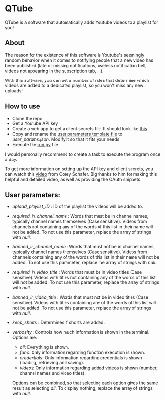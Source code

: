 # QTube
QTube is a software that automatically adds Youtube videos to a playlist for you!
## About
The reason for the existence of this software is Youtube's seemingly random behavior when it comes to notifying people that a new video has been published (late or missing notifications, useless notification bell, videos not appearing in the subscription tab, ...).

With this software, you can set a number of rules that determine which videos are added to a dedicated playlist, so you won't miss any new uploads!

## How to use
* Clone the repo
* Get a Youtube API key
* Create a web app to get a client secrets file. It should look like [this](src/client_secrets_template.json)
* Copy and rename the [user parameters template file](src/user_params_template.json) to *user_params.json*. Modify it so that it fits your needs
* Execute the [run.py](src/run.py) file

I would personally recommend to create a task to execute the program once a day.

To get more information on setting up the API key and client secrets, you can watch this [video](https://www.youtube.com/watch?v=vQQEaSnQ_bs) from Corey Schafer. Big thanks to him for making this helpful and detailed video, as well as providing the OAuth snippets.

## User parameters:
* *upload_playlist_ID* : ID of the playlist the videos will be added to.
* *required_in_channel_name* : Words that must be in channel names, typically channel names themselves (Case sensitive). Videos from channels not containing any of the words of this list in their name will not be added. To not use this parameter, replace the array of strings with *null*.
* *banned_in_channel_name* : Words that must not be in channel names, typically channel names themselves (Case sensitive). Videos from channels containing any of the words of this list in their name will not be added. To not use this parameter, replace the array of strings with *null*.
* *required_in_video_title* : Words that must be in video titles (Case sensitive). Videos with titles not containing any of the words of this list will not be added. To not use this parameter, replace the array of strings with *null*.
* *banned_in_video_title* : Words that must not be in video titles (Case sensitive). Videos with titles containing any of the words of this list will not be added. To not use this parameter, replace the array of strings with *null*.
* *keep_shorts* : Determines if shorts are added.
* *verbosity* : Controls how much information is shown in the terminal. Options are:
  * *all*: Everything is shown.
  * *func*: Only information regarding function execution is shown.
  * *credentials*: Only information regarding credentials is shown (loading, retrieving and saving).
  * *videos*: Only information regarding added videos is shown (number, channel names and video titles).
  
  Options can be combined, so that selecting each option gives the same result as selecting *all*. To display nothing, replace the array of strings with *null*.
